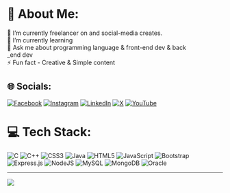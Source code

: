 # 💫 About Me:
🔭 I’m currently freelancer on and social-media creates.<br>🌱 I’m currently learning<br>💬 Ask me about programming language & front-end dev & back<br>_end dev<br>⚡ Fun fact - Creative & Simple content


## 🌐 Socials:
[![Facebook](https://img.shields.io/badge/Facebook-%231877F2.svg?logo=Facebook&logoColor=white)](https://facebook.com/paraschauhan782) [![Instagram](https://img.shields.io/badge/Instagram-%23E4405F.svg?logo=Instagram&logoColor=white)](https://instagram.com/p.r.c779/) [![LinkedIn](https://img.shields.io/badge/LinkedIn-%230077B5.svg?logo=linkedin&logoColor=white)](https://linkedin.com/in/PRC779) [![X](https://img.shields.io/badge/X-black.svg?logo=X&logoColor=white)](https://x.com/Parasch53716491) [![YouTube](https://img.shields.io/badge/YouTube-%23FF0000.svg?logo=YouTube&logoColor=white)](https://youtube.com/@paraschauhan779) 

# 💻 Tech Stack:
![C](https://img.shields.io/badge/c-%2300599C.svg?style=flat&logo=c&logoColor=white) ![C++](https://img.shields.io/badge/c++-%2300599C.svg?style=flat&logo=c%2B%2B&logoColor=white) ![CSS3](https://img.shields.io/badge/css3-%231572B6.svg?style=flat&logo=css3&logoColor=white) ![Java](https://img.shields.io/badge/java-%23ED8B00.svg?style=flat&logo=openjdk&logoColor=white) ![HTML5](https://img.shields.io/badge/html5-%23E34F26.svg?style=flat&logo=html5&logoColor=white) ![JavaScript](https://img.shields.io/badge/javascript-%23323330.svg?style=flat&logo=javascript&logoColor=%23F7DF1E) ![Bootstrap](https://img.shields.io/badge/bootstrap-%238511FA.svg?style=flat&logo=bootstrap&logoColor=white) ![Express.js](https://img.shields.io/badge/express.js-%23404d59.svg?style=flat&logo=express&logoColor=%2361DAFB) ![NodeJS](https://img.shields.io/badge/node.js-6DA55F?style=flat&logo=node.js&logoColor=white) ![MySQL](https://img.shields.io/badge/mysql-%2300000f.svg?style=flat&logo=mysql&logoColor=white) ![MongoDB](https://img.shields.io/badge/MongoDB-%234ea94b.svg?style=flat&logo=mongodb&logoColor=white) ![Oracle](https://img.shields.io/badge/Oracle-F80000?style=flat&logo=oracle&logoColor=white)

---
[![](https://visitcount.itsvg.in/api?id=P.R.C779&icon=0&color=12)](https://visitcount.itsvg.in)

<!-- Proudly created with GPRM ( https://gprm.itsvg.in ) -->

<!---
PRC779/PRC779 is a ✨ special ✨ repository because its `README.md` (this file) appears on your GitHub profile.
You can click the Preview link to take a look at your changes.
--->
